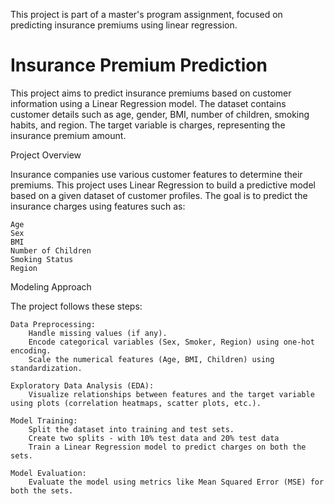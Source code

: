 This project is part of a master's program assignment, focused on predicting insurance premiums using linear regression.

# Insurance Premium Prediction

This project aims to predict insurance premiums based on customer information using a Linear Regression model. The dataset contains customer details such as age, gender, BMI, number of children, smoking habits, and region. The target variable is charges, representing the insurance premium amount.

Project Overview

Insurance companies use various customer features to determine their premiums. This project uses Linear Regression to build a predictive model based on a given dataset of customer profiles. The goal is to predict the insurance charges using features such as:

    Age
    Sex
    BMI
    Number of Children
    Smoking Status
    Region

Modeling Approach

The project follows these steps:

    Data Preprocessing:
        Handle missing values (if any).
        Encode categorical variables (Sex, Smoker, Region) using one-hot encoding.
        Scale the numerical features (Age, BMI, Children) using standardization.

    Exploratory Data Analysis (EDA):
        Visualize relationships between features and the target variable using plots (correlation heatmaps, scatter plots, etc.).

    Model Training:
        Split the dataset into training and test sets.
        Create two splits - with 10% test data and 20% test data
        Train a Linear Regression model to predict charges on both the sets.

    Model Evaluation:
        Evaluate the model using metrics like Mean Squared Error (MSE) for both the sets.


